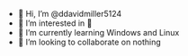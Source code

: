 - 👋 Hi, I’m @ddavidmiller5124
- 👀 I’m interested in 👀
- 🌱 I’m currently learning Windows and Linux
- 💞️ I’m looking to collaborate on nothing

<!---
ddavidmiller5124/ddavidmiller5124 is a ✨ special ✨ repository because its `README.md` (this file) appears on your GitHub profile.
You can click the Preview link to take a look at your changes.
--->
